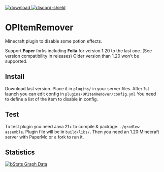 [download]: https://img.shields.io/github/downloads/HydrolienF/PotionEffectsRemover/total
[downloadLink]: https://hangar.papermc.io/Hydrolien/PotionEffectsRemover
[discord-shield]: https://img.shields.io/discord/728592434577014825?label=discord
[discord-invite]: https://discord.gg/RPNbtRSFqG

[ ![download][] ][downloadLink]
[ ![discord-shield][] ][discord-invite]

# OPItemRemover
Minecraft plugin to disable some potion effects.

Support **Paper** forks including **Folia** for version 1.20 to the last one. (See version compatibility in releases)
Older version than 1.20 won't be supported.

## Install
Download last version.
Place it in `plugins/` in your server files.
After 1st launch you can edit config in `plugins/OPItemRemover/config.yml`
You need to define a list of the item to disable in config.


## Test
To test plugin you need Java 21+ to compile & package: `./gradlew assemble`. Plugin file will be in `build/libs/`.
Then you need an 1.20 Minecraft server with PaperMc or a fork to run it.


## Statistics
[![bStats Graph Data](https://bstats.org/signatures/bukkit/OPItemRemover.svg)](https://bstats.org/plugin/bukkit/OPItemRemover/21741)
